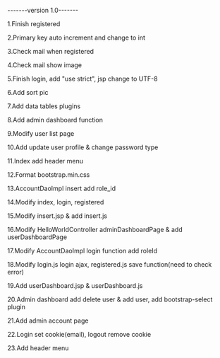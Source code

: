 -------version 1.0-------

1.Finish registered

2.Primary key auto increment and change to int

3.Check mail when registered

4.Check mail show image

5.Finish login, add "use strict", jsp change to UTF-8

6.Add sort pic

7.Add data tables plugins

8.Add admin dashboard function

9.Modify user list page

10.Add update user profile & change password type

11.Index add header menu

12.Format bootstrap.min.css

13.AccountDaoImpl insert add role_id

14.Modify index, login, registered

15.Modify insert.jsp & add insert.js

16.Modify HelloWorldController adminDashboardPage & add userDashboardPage

17.Modify AccountDaoImpl login function add roleId

18.Modify login.js login ajax, registered.js save function(need to check error)

19.Add userDashboard.jsp & userDashboard.js

20.Admin dashboard add delete user & add user, add bootstrap-select plugin

21.Add admin account page

22.Login set cookie(email), logout remove cookie

23.Add header menu
